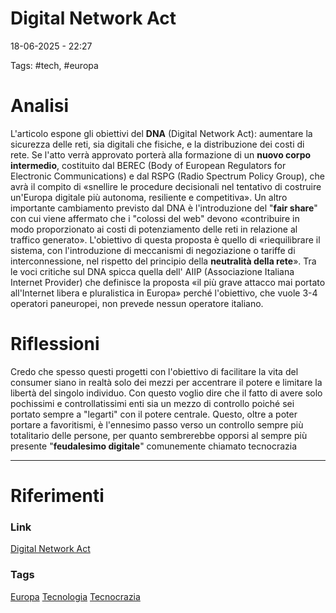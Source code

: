 # Digital Network Act
18-06-2025 - 22:27

Tags: #tech, #europa

# Analisi
L'articolo espone gli obiettivi del **DNA** (Digital Network Act): aumentare la sicurezza delle reti, sia digitali che fisiche, e la distribuzione dei costi di rete.
Se l'atto verrà approvato porterà alla formazione di un **nuovo corpo intermedio**, costituito dal BEREC (Body of European Regulators for Electronic Communications) e dal RSPG (Radio Spectrum Policy Group), che avrà il compito di «snellire le procedure decisionali nel tentativo di costruire un'Europa digitale più autonoma, resiliente e competitiva».
Un altro importante cambiamento previsto dal DNA è l'introduzione del "**fair share**" con cui viene affermato che i "colossi del web" devono «contribuire in modo proporzionato ai costi di potenziamento delle reti in relazione al traffico generato». L'obiettivo di questa proposta è quello di «riequilibrare il sistema, con l'introduzione di meccanismi di negoziazione o tariffe di interconnessione, nel rispetto del principio della **neutralità della rete**».
Tra le voci critiche sul DNA spicca quella dell' AIIP (Associazione Italiana Internet Provider) che definisce la proposta «il più grave attacco mai portato all'Internet libera e pluralistica in Europa» perché l'obiettivo, che vuole 3-4 operatori paneuropei, non prevede nessun operatore italiano.


# Riflessioni
Credo che spesso questi progetti con l'obiettivo di facilitare la vita del consumer siano in realtà solo dei mezzi per accentrare il potere e limitare la libertà del singolo individuo. Con questo voglio dire che il fatto di avere solo pochissimi e controllatissimi enti sia un mezzo di controllo poiché sei portato sempre a "legarti" con il potere centrale.
Questo, oltre a poter portare a favoritismi, è l'ennesimo passo verso un controllo sempre più totalitario delle persone, per quanto sembrerebbe opporsi al sempre più presente "**feudalesimo digitale**" comunemente chiamato tecnocrazia

****
# Riferimenti
### Link
[Digital Network Act](https://www.corriere.it/tecnologia/25_giugno_17/cos-e-il-digital-networks-act-il-piano-europeo-per-riformare-la-connettivita-europea-le-proteste-progetto-pericoloso-un-ritorno-e995dea3-a748-4cff-aecd-7d0ab58bfxlk.shtml)

### Tags
[Europa](Europa)
[Tecnologia](Tecnologia)
[Tecnocrazia](Tecnocrazia)
